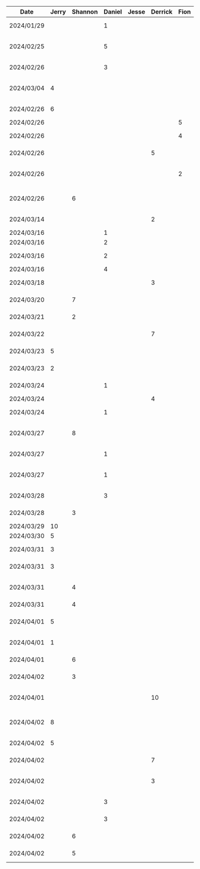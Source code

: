 | Date       | Jerry | Shannon | Daniel | Jesse | Derrick | Fion | Task                        |
|------------|-------|---------|--------|-------|---------|------|-----------------------------|
| 2024/01/29 |       |         | 1      |       |         |      | initial project setup       |
| 2024/02/25 |       |         | 5      |       |         |      | trip configuration frontend |
| 2024/02/26 |       |         | 3      |       |         |      | account creation frontend   |
| 2024/03/04 | 4     |         |        |       |         |      | code management frontend    |
| 2024/02/26 | 6     |         |        |       |         |      | linking pages together      |
| 2024/02/26 |       |         |        |       |         | 5    | login frontend              |
| 2024/02/26 |       |         |        |       |         | 4    | create/join trip frontend   |
| 2024/02/26 |       |         |        |       |  5      |      | Creating Custom Components  |
| 2024/02/26 |       |         |        |       |         | 2    | figma design+imported theme |
| 2024/02/26 |       | 6       |        |       |         |      | create addDestin. frontend  |
| 2024/03/14 |       |         |        |       |  2      |      | Voting Results frontend     |
| 2024/03/16 |       |         | 1      |       |         |      | package refactor            |
| 2024/03/16 |       |         | 2      |       |         |      | setup database              |
| 2024/03/16 |       |         | 2      |       |         |      | setup node backend          |
| 2024/03/16 |       |         | 4      |       |         |      | trip creation               |
| 2024/03/18 |       |         |        |       |  3      |      | ViewModel Implementation    |
| 2024/03/20 |       | 7       |        |       |         |      | setting up google maps API  |
| 2024/03/21 |       | 2       |        |       |         |      | updating fronend            |
| 2024/03/22 |       |         |        |       |  7      |      | Backend Endpoints           |
| 2024/03/23 | 5     |         |        |       |         |      | Responsive Landing Page     |
| 2024/03/23 | 2     |         |        |       |         |      | Responsive card components  |
| 2024/03/24 |       |         | 1      |       |         |      | implement code generation   |
| 2024/03/24 |       |         |        |       | 4       |      | Bug fixes                   |
| 2024/03/24 |       |         | 1      |       |         |      | duplicate trip code check   |
| 2024/03/27 |       | 8       |        |       |         |      | adding placesAPI to addDest.|
| 2024/03/27 |       |         | 1      |       |         |      | refactor trip code to tripID|
| 2024/03/27 |       |         | 1      |       |         |      | add getUserVotes endpoint   |
| 2024/03/28 |       |         | 3      |       |         |      | improve error handling      |
| 2024/03/28 |       | 3       |        |       |         |      | frontend changes            |
| 2024/03/29 | 10    |         |        |       |         |      | Authentication              |
| 2024/03/30 | 5     |         |        |       |         |      | Authentication              |
| 2024/03/31 | 3     |         |        |       |         |      | User backend endpoints      |
| 2024/03/31 | 3     |         |        |       |         |      | Authentication debug        |
| 2024/03/31 |       |  4      |        |       |         |      | Connect frontend to viewmod |
| 2024/03/31 |       |  4      |        |       |         |      | cleanup UI                  |
| 2024/04/01 | 5     |         |        |       |         |      | Connect backend to frontend |
| 2024/04/01 | 1     |         |        |       |         |      | Refactoring for users       |
| 2024/04/01 |       |  6      |        |       |         |      | PlaceDetails requests       |
| 2024/04/02 |       |  3      |        |       |         |      | rework Destin. data struct  |
| 2024/04/01 |       |         |        |       | 10      |      | Frontend + backend connect  |
| 2024/04/02 | 8     |         |        |       |         |      | dynamically updated frontend|
| 2024/04/02 | 5     |         |        |       |         |      | testing and debugging       |
| 2024/04/02 |       |         |        |       | 7       |      | Firestore Snapshots         |
| 2024/04/02 |       |         |        |       | 3       |      | Frontend + backend connect  |
| 2024/04/02 |       |         |   3    |       |         |      | Edit trip implementation    |
| 2024/04/02 |       |         |   3    |       |         |      | Update trip phases          |
| 2024/04/02 |       |  6      |        |       |         |      | update viewmodel            |
| 2024/04/02 |       |  5      |        |       |         |      | display placedetails        |

